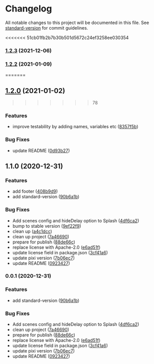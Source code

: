 # Changelog

All notable changes to this project will be documented in this file. See [standard-version](https://github.com/conventional-changelog/standard-version) for commit guidelines.

<<<<<<< 51cb01fb2b7b30b501d5672c24ef3258ee030354
### [1.2.3](https://gitlab.com/booost/boilerplates/pixi/compare/v1.2.2...v1.2.3) (2021-12-06)

### [1.2.2](https://gitlab.com/boomdotdev/boilerplates/pixi/compare/v1.2.1...v1.2.2) (2021-01-09)
=======
## [1.2.0](https://gitlab.com/booost/boilerplates/pixi/compare/v1.1.0...v1.2.0) (2021-01-02)
>>>>>>> 78


### Features

* improve testability by adding names, variables etc ([8357f5b](https://gitlab.com/booost/boilerplates/pixi/commit/8357f5ba60c4ff96f2a14aa1485d6796a9264bf1))


### Bug Fixes

* update README ([0d93b27](https://gitlab.com/booost/boilerplates/pixi/commit/0d93b2733ba6a125a228946deffa4ae6658de67f))

## 1.1.0 (2020-12-31)


### Features

* add footer ([408b9d9](https://gitlab.com/booost/boilerplates/pixi/commit/408b9d9c6fcc2a1aa388b95089eb0cfb77e03e56))
* add standard-version ([90b6a1b](https://gitlab.com/booost/boilerplates/pixi/commit/90b6a1bf9b261a2e775d56460b8fa8ca6946367d))


### Bug Fixes

* Add scenes config and hideDelay option to Splash ([4df6ca2](https://gitlab.com/booost/boilerplates/pixi/commit/4df6ca25d6c5556d010dd2951400821f86935263))
* bump to stable version ([9ef22f9](https://gitlab.com/booost/boilerplates/pixi/commit/9ef22f9782b8b3c5e9d0e47abbb5f11e88fde9c9))
* clean up ([a4c1dcc](https://gitlab.com/booost/boilerplates/pixi/commit/a4c1dcc3ec907684f516fce941d5deb4c8c9f8f7))
* clean up project ([7a46690](https://gitlab.com/booost/boilerplates/pixi/commit/7a46690ca252300531ff73b5c86fdb8379eace28))
* prepare for publish ([88de66c](https://gitlab.com/booost/boilerplates/pixi/commit/88de66cdd5fbd077d0b1f77ba032e65de73b3e5f))
* replace license with Apache-2.0 ([e6ad51f](https://gitlab.com/booost/boilerplates/pixi/commit/e6ad51f537059b8b70a4ffe53a8d8a3b5cdd056f))
* update license field in package.json ([3cf41a6](https://gitlab.com/booost/boilerplates/pixi/commit/3cf41a6fe2bce22e341fcaa46c8ed231b2c627e4))
* update pixi version ([7b06ec7](https://gitlab.com/booost/boilerplates/pixi/commit/7b06ec76b30a0a613285eed977489d7f27e3287b))
* update README ([0923427](https://gitlab.com/booost/boilerplates/pixi/commit/092342714a34369de6d20a96b465c600072825df))

### 0.0.1 (2020-12-31)


### Features

* add standard-version ([90b6a1b](https://github.com/dopamine-lab/pixi-boilerplate/commit/90b6a1bf9b261a2e775d56460b8fa8ca6946367d))


### Bug Fixes

* Add scenes config and hideDelay option to Splash ([4df6ca2](https://github.com/dopamine-lab/pixi-boilerplate/commit/4df6ca25d6c5556d010dd2951400821f86935263))
* clean up project ([7a46690](https://github.com/dopamine-lab/pixi-boilerplate/commit/7a46690ca252300531ff73b5c86fdb8379eace28))
* prepare for publish ([88de66c](https://github.com/dopamine-lab/pixi-boilerplate/commit/88de66cdd5fbd077d0b1f77ba032e65de73b3e5f))
* replace license with Apache-2.0 ([e6ad51f](https://github.com/dopamine-lab/pixi-boilerplate/commit/e6ad51f537059b8b70a4ffe53a8d8a3b5cdd056f))
* update license field in package.json ([3cf41a6](https://github.com/dopamine-lab/pixi-boilerplate/commit/3cf41a6fe2bce22e341fcaa46c8ed231b2c627e4))
* update pixi version ([7b06ec7](https://github.com/dopamine-lab/pixi-boilerplate/commit/7b06ec76b30a0a613285eed977489d7f27e3287b))
* update README ([0923427](https://github.com/dopamine-lab/pixi-boilerplate/commit/092342714a34369de6d20a96b465c600072825df))
